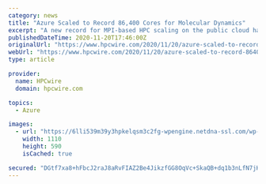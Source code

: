 ```yaml
---
category: news
title: "Azure Scaled to Record 86,400 Cores for Molecular Dynamics"
excerpt: "A new record for MPI-based HPC scaling on the public cloud has been achieved on Microsoft Azure. Led by Dr. Jer-Ming Chia, the cloud provider partnered"
publishedDateTime: 2020-11-20T17:46:00Z
originalUrl: "https://www.hpcwire.com/2020/11/20/azure-scaled-to-record-86400-cores-for-molecular-dynamics/"
webUrl: "https://www.hpcwire.com/2020/11/20/azure-scaled-to-record-86400-cores-for-molecular-dynamics/"
type: article

provider:
  name: HPCwire
  domain: hpcwire.com

topics:
  - Azure

images:
  - url: "https://6lli539m39y3hpkelqsm3c2fg-wpengine.netdna-ssl.com/wp-content/uploads/2020/11/spikes-viral.png"
    width: 1110
    height: 590
    isCached: true

secured: "DGtf7xa8+hFbcJ2raJ8aRvFIAZ2Be4JikzfGG8OqVc+SkaQB+dq1b3nLfN7jHVA/qqCHS/eIeanaqQJgERfUo5e363wc4BGZqugSPHznxScgfQc/ecbJwpnlZ9DJkk1N41TomAVSe2BItysYtVfelfZzvnbRLolzyPhwsgF48fEgkBOgy1hpZTcTsD+JhzzpbMBZE640QpEvZEOkCuAjGDixIyvFGfslaoQDuqR/IaUVMG/L/qYyzMWaNAfjHKxdy2CkdMSU2TSqWJ+mhYVa7S2NCHxJ6Hfk8ZTnGAtnuDUUk8jUAIUQVYOYcFKL7E4KpBZEtJkc2CXbgUJ5mKIUUSxxUIzLdSTCcrzm1tbVdrk=;ZRxstmmRrcPa+9UPnPM1vg=="
---
```


